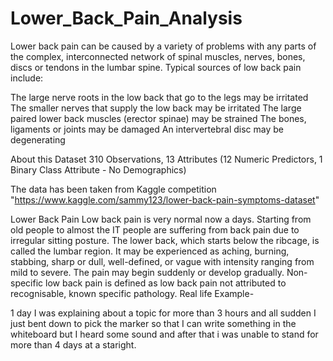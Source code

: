# Lower_Back_Pain_Analysis
Lower back pain can be caused by a variety of problems with any parts of the complex, interconnected network of spinal muscles, nerves, bones, discs or tendons in the lumbar spine. 
Typical sources of low back pain include:

The large nerve roots in the low back that go to the legs may be irritated
The smaller nerves that supply the low back may be irritated
The large paired lower back muscles (erector spinae) may be strained
The bones, ligaments or joints may be damaged
An intervertebral disc may be degenerating

About this Dataset
310 Observations, 13 Attributes (12 Numeric Predictors, 1 Binary Class Attribute - No Demographics)

The data has been taken from Kaggle competition "https://www.kaggle.com/sammy123/lower-back-pain-symptoms-dataset"

Lower Back Pain
Low back pain is very normal now a days. Starting from old people to almost the IT people are suffering from back pain due to irregular sitting posture.
The lower back, which starts below the ribcage, is called the lumbar region.
It may be experienced as aching, burning, stabbing, sharp or dull, well-defined, or vague with intensity ranging from mild to severe.
The pain may begin suddenly or develop gradually. Non-specific low back pain is defined as low back pain not attributed to recognisable, known specific pathology.
Real life Example-

1 day I was explaining about a topic for more than 3 hours and all sudden I just bent down to pick the marker so that I can write something in the whiteboard but I heard some sound and after that i was unable to stand for more than 4 days at a staright.
